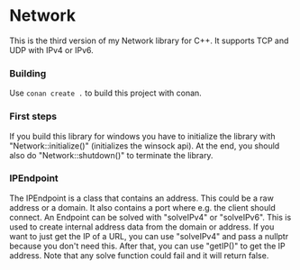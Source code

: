 # Network
This is the third version of my Network library for C++.
It supports TCP and UDP with IPv4 or IPv6.

### Building
Use `conan create .` to build this project with conan.
### First steps
If you build this library for windows you have to initialize the library with "Network::initialize()" (initializes the winsock api). At the end, you should also do "Network::shutdown()" to terminate the library.

### IPEndpoint
The IPEndpoint is a class that contains an address. This could be a raw address or a domain. It also contains a port where e.g. the client should connect.
An Endpoint can be solved with "solveIPv4" or "solveIPv6". This is used to create internal address data from the domain or address. If you want to just get the IP of a URL, you can use "solveIPv4" and pass a nullptr because you don't need this. After that, you can use "getIP()" to get the IP address. Note that any solve function could fail and it will return false. 



